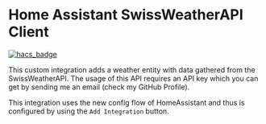 # Home Assistant SwissWeatherAPI Client

[![hacs_badge](https://img.shields.io/badge/HACS-Custom-41BDF5.svg?style=for-the-badge)](https://github.com/hacs/integration)

This custom integration adds a weather entity with data gathered from the SwissWeatherAPI.
The usage of this API requires an API key which you can get by sending me an email (check my GitHub Profile).

This integration uses the new config flow of HomeAssistant and thus is configured by using the `Add Integration` button.